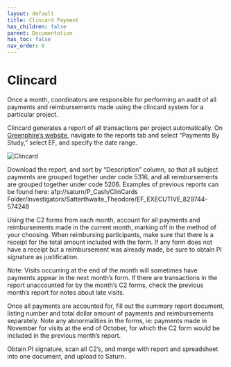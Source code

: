 ```yaml
---
layout: default
title: Clincard Payment
has_children: false
parent: Documentation
has_toc: false
nav_order: 6
---
```

# Clincard

Once a month, coordinators are responsible for performing an audit of all payments and reimbursements made using the clincard system for a particular project. 

Clincard generates a report of all transactions per project automatically. On [Greenphire’s website](https://clincard.com/login/), navigate to the reports tab and select “Payments By Study,” select EF, and specify the date range.  

<img src="/executivefunction/assets/images/clincard.png" alt="Clincard"> 

Download the report, and sort by “Description” column, so that all subject payments are grouped together under code 5316, and all reimbursements are grouped together under code 5206. Examples of previous reports can be found here: afp://saturn/P_Cash/ClinCards Folder/Investigators/Satterthwaite_Theodore/EF_EXECUTIVE_829744-574248

Using the C2 forms from each month, account for all payments and reimbursements made in the current month, marking off in the method of your choosing. When reimbursing participants, make sure that there is a receipt for the total amount included with the form. If any form does not have a receipt but a reimbursement was already made, be sure to obtain PI signature as justification. 

Note: Visits occurring at the end of the month will sometimes have payments appear in the next month’s form. If there are transactions in the report unaccounted for by the month’s C2 forms, check the previous month’s report for notes about late visits. 

Once all payments are accounted for, fill out the summary report document, listing number and total dollar amount of payments and reimbursements separately. Note any abnormalities in the forms, ie: payments made in November for visits at the end of October, for which the C2 form would be included in the previous month’s report. 

Obtain PI signature, scan all C2’s, and merge with report and spreadsheet into one document, and upload to Saturn. 


